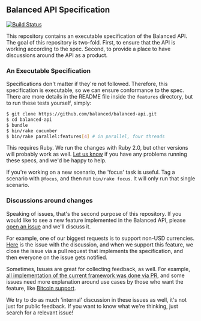 ## Balanced API Specification

[![Build Status](https://travis-ci.org/balanced/balanced-api.png?branch=master)](https://travis-ci.org/balanced/balanced-api)

This repository contains an executable specification of the Balanced API. The
goal of this repository is two-fold. First, to ensure that the API is working
according to the spec. Second, to provide a place to have discussions around
the API as a product.

### An Executable Specification

Specifications don't matter if they're not followed. Therefore, this
specification is executable, so we can ensure conformance to the spec. There are
more details in the README file inside the `features` directory, but to run these
tests yourself, simply:

```bash
$ git clone https://github.com/balanced/balanced-api.git
$ cd balanced-api
$ bundle
$ bin/rake cucumber
$ bin/rake parallel:features[4] # in parallel, four threads
```

This requires Ruby. We run the changes with Ruby 2.0, but other versions will
probably work as well. [Let us
know](https://github.com/balanced/balanced-api/issues/new) if you have any
problems running these specs, and we'd be happy to help.

If you're working on a new scenario, the 'focus' task is useful. Tag a scenario
with `@focus`, and then run `bin/rake focus`. It will only run that single scenario.

### Discussions around changes

Speaking of issues, that's the second purpose of this repository. If you would
like to see a new feature implemented in the Balanced API, please [open an
issue](https://github.com/balanced/balanced-api/issues/new) and we'll discuss
it.

For example, one of our biggest requests is to support non-USD currencies.
[Here](https://github.com/balanced/balanced-api/issues/23) is the issue with
the discussion, and when we support this feature, we close the issue via a pull
request that implements the specification, and then everyone on the issue gets
notified.

Sometimes, Issues are great for collecting feedback, as well. For example,
[all implementation of the current framework was done via
PR](https://github.com/balanced/balanced-api/pull/431), and some issues need
more explanation around use cases by those who want the feature, like [Bitcoin
support](https://github.com/balanced/balanced-api/issues/204).

We try to do as much 'internal' discussion in these issues as well, it's not
just for public feedback. If you want to know what we're thinking, just search
for a relevant issue!
